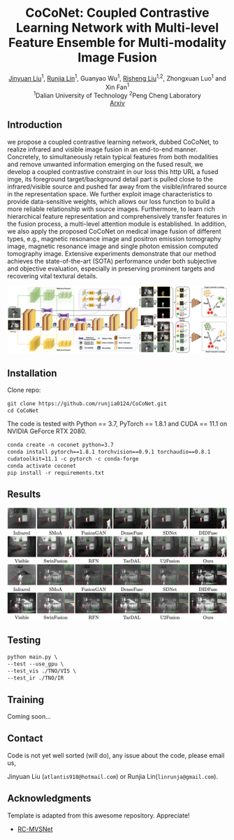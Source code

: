 

<div align="center">
  <h1 align="center">CoCoNet: Coupled Contrastive Learning Network with Multi-level Feature Ensemble for Multi-modality Image Fusion</h1>

  <p align="center">
    <a href="https://github.com/JinyuanLiu-CV">Jinyuan Liu</a><sup>1</sup>,
	<a href=https://github.com/runjia0124/ target=_blank rel=noopener>Runjia Lin</a><sup>1</sup>, 
    Guanyao Wu<sup>1</sup>, 
    <a href=https://rsliu.tech/ target=_blank rel=noopener>Risheng Liu</a><sup>1,2</sup>,
    Zhongxuan Luo<sup>1</sup> and 
    Xin Fan<sup>1</sup>
    </sup>
      <br>
      <sup>1</sup>Dalian University of Technology
      <sup>2</sup>Peng Cheng Laboratory
    <br />
    <a href="https://arxiv.org/abs/2211.10960">Arxiv</a> 

  </p>
</div>

## Introduction

we propose a coupled contrastive learning network, dubbed CoCoNet, to realize infrared and visible image fusion in an end-to-end manner. Concretely, to simultaneously retain typical features from both modalities and remove unwanted information emerging on the fused result, we develop a coupled contrastive constraint in our loss this http URL a fused imge, its foreground target/background detail part is pulled close to the infrared/visible source and pushed far away from the visible/infrared source in the representation space. We further exploit image characteristics to provide data-sensitive weights, which allows our loss function to build a more reliable relationship with source images. Furthermore, to learn rich hierarchical feature representation and comprehensively transfer features in the fusion process, a multi-level attention module is established. In addition, we also apply the proposed CoCoNet on medical image fusion of different types, e.g., magnetic resonance image and positron emission tomography image, magnetic resonance image and single photon emission computed tomography image. Extensive experiments demonstrate that our method achieves the state-of-the-art (SOTA) performance under both subjective and objective evaluation, especially in preserving prominent targets and recovering vital textural details.

![](demo/pipeline.png)

## Installation

Clone repo:
```
git clone https://github.com/runjia0124/CoCoNet.git
cd CoCoNet
```

The code is tested with Python == 3.7, PyTorch == 1.8.1 and CUDA == 11.1 on NVIDIA GeForce RTX 2080. 
```
conda create -n coconet python=3.7
conda install pytorch==1.8.1 torchvision==0.9.1 torchaudio==0.8.1 cudatoolkit=11.1 -c pytorch -c conda-forge
conda activate coconet
pip install -r requirements.txt
```

## Results
![](demo/visual.png)

## Testing
```
python main.py \
--test --use_gpu \    
--test_vis ./TNO/VIS \
--test_ir ./TNO/IR 
```

## Training
Coming soon...


## Contact
Code is not yet well sorted (will do), any issue about the code, please email us, 

Jinyuan Liu (`atlantis918@hotmail.com`) or Runjia Lin(`linrunja@gmail.com`).

## Acknowledgments

Template is adapted from this awesome repository. Appreciate!

* [RC-MVSNet](https://github.com/Boese0601/RC-MVSNet)
